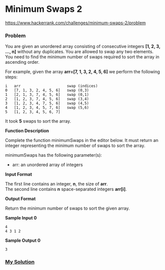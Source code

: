 # Minimum Swaps 2

https://www.hackerrank.com/challenges/minimum-swaps-2/problem

### Problem

You are given an unordered array consisting of consecutive integers **[1, 2, 3, ..., n]** without any duplicates. You are allowed to swap any two elements. You need to find the minimum number of swaps required to sort the array in ascending order.  

For example, given the array **arr=[7, 1, 3, 2, 4, 5, 6]** we perform the following steps:   

```
i   arr                     swap (indices)
0   [7, 1, 3, 2, 4, 5, 6]   swap (0,3)
1   [2, 1, 3, 7, 4, 5, 6]   swap (0,1)
2   [1, 2, 3, 7, 4, 5, 6]   swap (3,4)
3   [1, 2, 3, 4, 7, 5, 6]   swap (4,5)
4   [1, 2, 3, 4, 5, 7, 6]   swap (5,6)
5   [1, 2, 3, 4, 5, 6, 7]
```

It took **5** swaps to sort the array.  

**Function Description**

Complete the function minimumSwaps in the editor below. It must return an integer representing the minimum number of swaps to sort the array.  

minimumSwaps has the following parameter(s):  

- arr: an unordered array of integers

**Input Format**

The first line contains an integer, **n**, the size of **arr**.  
The second line contains **n** space-separated integers **arr[i]**. 

**Output Format**

Return the minimum number of swaps to sort the given array.

**Sample Input 0**

```
4
4 3 1 2
```

**Sample Output 0**

```
3
```

### [My Solution](answer.py)
